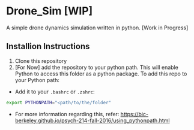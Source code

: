 # Drone_Sim [WIP]
A simple drone dynamics simulation written in python. [Work in Progress]

## Installion Instructions
1. Clone this repository
2. [For Now] add the repository to your python path. This will enable Python to access this folder as a python package. To add this repo to your Python path:
- Add it to your `.bashrc` or `.zshrc`:
```bash
export PYTHONPATH="<path/to/the/folder"
```
- For more information regarding this, refer: https://bic-berkeley.github.io/psych-214-fall-2016/using_pythonpath.html